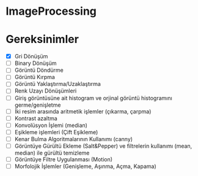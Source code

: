 # ImageProcessing
# Gereksinimler
- [x] Gri Dönüşüm
- [ ] Binary Dönüşüm
- [ ] Görüntü Döndürme
- [ ] Görüntü Kırpma
- [ ] Görüntü Yaklaştırma/Uzaklaştırma
- [ ] Renk Uzayı Dönüşümleri
- [ ] Giriş görüntüsüne ait histogram ve orjinal görüntü histogramını germe/genişletme
- [ ] İki resim arasında aritmetik işlemler (çıkarma, çarpma)
- [ ] Kontrast azaltma
- [ ] Konvolüsyon İşlemi (median)
- [ ] Eşikleme işlemleri (Çift Eşikleme)
- [ ] Kenar Bulma Algoritmalarının Kullanımı (canny)
- [ ] Görüntüye Gürültü Ekleme (Salt&Pepper) ve filtrelerin kullanımı (mean, median) ile gürültü temizleme
- [ ] Görüntüye Filtre Uygulanması (Motion)
- [ ] Morfolojik İşlemler (Genişleme, Aşınma, Açma, Kapama)
